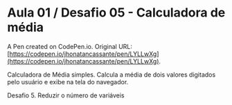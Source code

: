 # Aula 01 / Desafio 05 - Calculadora de média

A Pen created on CodePen.io. Original URL: [https://codepen.io/jhonatancassante/pen/LYLLwXg](https://codepen.io/jhonatancassante/pen/LYLLwXg).

Calculadora de Média simples. Calcula a média de dois valores digitados pelo usuário e exibe na tela do navegador.

Desafio 5. Reduzir o número de variáveis